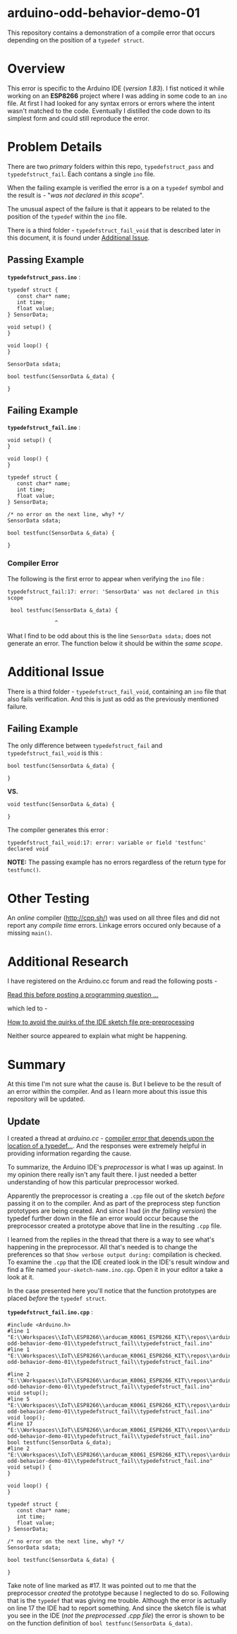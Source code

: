 # arduino-odd-behavior-demo-01

This repository contains a demonstration of a compile error that occurs depending on the position of a `typedef struct`.

# Overview

This error is specific to the Arduino IDE (*version 1.83*). I fist noticed it while working on an **ESP8266** project where I was adding in some code to an `ino` file. At first I had looked for any syntax errors or errors where the intent wasn't matched to the code. Eventually I distilled the code down to its simplest form and could still reproduce the error.

# Problem Details

There are two *primary* folders within this repo, `typedefstruct_pass` and `typedefstruct_fail`. Each contans a single `ino` file.

When the failing example is verified the error is a on a `typedef` symbol and the result is -  "*was not declared in this scope*".

The unusual aspect of the failure is that it appears to be related to the position of the `typedef` within the `ino` file. 

There is a third folder - `typedefstruct_fail_void` that is described later in this document, it is found under [Additional Issue](#additional-issue).

## Passing Example 

**`typedefstruct_pass.ino`** :

```
typedef struct {
   const char* name;
   int time;
   float value;
} SensorData;

void setup() {
}

void loop() {
}

SensorData sdata;

bool testfunc(SensorData &_data) {

}
```

## Failing Example 

**`typedefstruct_fail.ino`** :

```
void setup() {
}

void loop() {
}

typedef struct {
   const char* name;
   int time;
   float value;
} SensorData;

/* no error on the next line, why? */
SensorData sdata;

bool testfunc(SensorData &_data) {

}
```

### Compiler Error

The following is the first error to appear when verifying the `ino` file :

```
typedefstruct_fail:17: error: 'SensorData' was not declared in this scope

 bool testfunc(SensorData &_data) {

               ^
```

What I find to be odd about this is the line `SensorData sdata;` does not generate an error. The function below it should be within the *same scope*.

# Additional Issue

There is a third folder - `typedefstruct_fail_void`, containing an `ino` file that also fails verification. And this is just as odd as the previously mentioned failure.

## Failing Example

The only difference between `typedefstruct_fail` and `typedefstruct_fail_void` is this :

```
bool testfunc(SensorData &_data) {

}
```

**VS.**

```
void testfunc(SensorData &_data) {

}
```

The compiler generates this error :

```
typedefstruct_fail_void:17: error: variable or field 'testfunc' declared void
```

**NOTE:** The passing example has no errors regardless of the return type for `testfunc()`.

# Other Testing

An *online* compiler (<http://cpp.sh/>) was used on all three files and did not report any *compile time* errors. Linkage errors occured only because of a missing `main()`.

# Additional Research

I have registered on the Arduino.cc forum and read the following posts - 

[Read this before posting a programming question ...](https://forum.arduino.cc/index.php?topic=97455.0)

which led to -  

[How to avoid the quirks of the IDE sketch file pre-preprocessing](http://www.gammon.com.au/forum/?id=12625)

Neither source appeared to explain what might be happening.

# Summary

At this time I'm not sure what the cause is. But I believe to be the result of an error within the compiler. And as I learn more about this issue this repository will be updated.

## Update

I created a thread at *arduino.cc* - [compiler error that depends upon the location of a typedef...](http://forum.arduino.cc/index.php?topic=501909). And the responses were extremely helpful in providing information regarding the cause.

To summarize, the Arduino IDE's *preprocessor* is what I was up against. In my opinion there really isn't any fault there. I just needed a better understanding of how this particular preprocessor worked. 

Apparently the preprocessor is creating a `.cpp` file out of the sketch *before* passing it on to the compiler. And as part of the preprocess step function prototypes are being created. And since I had (*in the failing version*) the typedef further down in the file an error would occur because the preprocessor created a prototype above that line in the resulting `.cpp` file.

I learned from the replies in the thread that there is a way to see what's happening in the preprocessor. All that's needed is to change the preferences so that `Show verbose output during:` compilation is checked. To examine the `.cpp` that the IDE created look in the IDE's result window and find a file named `your-sketch-name.ino.cpp`. Open it in your editor a take a look at it.

In the case presented here you'll notice that the function prototypes are placed *before* the `typedef struct`. 

**`typedefstruct_fail.ino.cpp`** :

```
#include <Arduino.h>
#line 1 "E:\\Workspaces\\IoT\\ESP8266\\arducam_K0061_ESP8266_KIT\\repos\\arduino-odd-behavior-demo-01\\typedefstruct_fail\\typedefstruct_fail.ino"
#line 1 "E:\\Workspaces\\IoT\\ESP8266\\arducam_K0061_ESP8266_KIT\\repos\\arduino-odd-behavior-demo-01\\typedefstruct_fail\\typedefstruct_fail.ino"

#line 2 "E:\\Workspaces\\IoT\\ESP8266\\arducam_K0061_ESP8266_KIT\\repos\\arduino-odd-behavior-demo-01\\typedefstruct_fail\\typedefstruct_fail.ino"
void setup();
#line 5 "E:\\Workspaces\\IoT\\ESP8266\\arducam_K0061_ESP8266_KIT\\repos\\arduino-odd-behavior-demo-01\\typedefstruct_fail\\typedefstruct_fail.ino"
void loop();
#line 17 "E:\\Workspaces\\IoT\\ESP8266\\arducam_K0061_ESP8266_KIT\\repos\\arduino-odd-behavior-demo-01\\typedefstruct_fail\\typedefstruct_fail.ino"
bool testfunc(SensorData &_data);
#line 2 "E:\\Workspaces\\IoT\\ESP8266\\arducam_K0061_ESP8266_KIT\\repos\\arduino-odd-behavior-demo-01\\typedefstruct_fail\\typedefstruct_fail.ino"
void setup() {
}

void loop() {
}

typedef struct {
   const char* name;
   int time;
   float value;
} SensorData;

/* no error on the next line, why? */
SensorData sdata;

bool testfunc(SensorData &_data) {

}
```

Take note of line marked as #17. It was pointed out to me that the preprocessor *created* the prototype because I neglected to do so. Following that is the `typedef` that was giving me trouble. Although the error is actually on line 17 the IDE had to report something. And since the sketch file is what you see in the IDE (*not the preprocessed .cpp file*) the error is shown to be on the function definition of `bool testfunc(SensorData &_data)`.